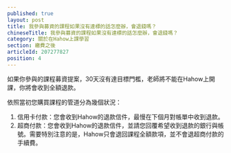 ```yaml
---
published: true
layout: post
title: 我參與募資的課程如果沒有達標的話怎麼辦，會退錢嗎？
chineseTitle: 我參與募資的課程如果沒有達標的話怎麼辦，會退錢嗎？
category: 關於在Hahow上課學習
section: 繳費之後
articleId: 207277827
position: 4
---
```

如果你參與的課程募資提案，30天沒有達目標門檻，老師將不能在Hahow上開課，你將會收到全額退款。

依照當初您購買課程的管道分為幾個狀況：
1. 信用卡付款：您會收到Hahow的退款信件，最慢在下個月對帳單中收到退款。
2. 超商付款：您會收到Hahow的退款信件，並請您回覆希望收到退款的銀行與帳號。需要特別注意的是，Hahow只會退回課程全額款項，並不會退超商付款的手續費。
